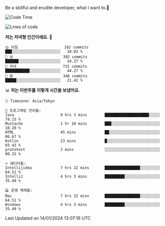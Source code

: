 Be a skillful and erudite developer, what I want to.👶

<!--START_SECTION:waka-->
![Code Time](http://img.shields.io/badge/Code%20Time-417%20hrs%2023%20mins-blue)

![Lines of code](https://img.shields.io/badge/%EC%A0%80%EB%8A%94%20%EC%97%AC%ED%83%9C%EA%B9%8C%EC%A7%80%20-755.4%20thousand%20%EC%A4%84%EC%9D%98%20%EC%BD%94%EB%93%9C%EB%A5%BC%20%EC%9E%91%EC%84%B1%ED%96%88%EC%96%B4%EC%9A%94.-blue)

**저는 저녁형 인간이에요. 🦉** 

```text
🌞 아침                     162 commits         ███░░░░░░░░░░░░░░░░░░░░░░   10.03 % 
🌆 낮　                     392 commits         ██████░░░░░░░░░░░░░░░░░░░   24.27 % 
🌃 저녁                     715 commits         ███████████░░░░░░░░░░░░░░   44.27 % 
🌙 밤　                     346 commits         █████░░░░░░░░░░░░░░░░░░░░   21.42 % 
```


📊 **저는 이번주를 이렇게 시간을 보냈어요.** 

```text
🕑︎ Timezone: Asia/Tokyo

💬 프로그래밍 언어들: 
Java                     9 hrs 3 mins        ████████████████████░░░░░   79.15 % 
Mustache                 1 hr 10 mins        ███░░░░░░░░░░░░░░░░░░░░░░   10.20 % 
HTML                     45 mins             ██░░░░░░░░░░░░░░░░░░░░░░░   06.67 % 
Kotlin                   23 mins             █░░░░░░░░░░░░░░░░░░░░░░░░   03.43 % 
prototext                2 mins              ░░░░░░░░░░░░░░░░░░░░░░░░░   00.32 % 

🔥 에디터들: 
Intellijidea             7 hrs 22 mins       ████████████████░░░░░░░░░   64.51 % 
IntelliJ                 4 hrs 3 mins        █████████░░░░░░░░░░░░░░░░   35.49 % 

💻 운영 체제들: 
Mac                      7 hrs 22 mins       ████████████████░░░░░░░░░   64.51 % 
Windows                  4 hrs 3 mins        █████████░░░░░░░░░░░░░░░░   35.49 % 
```


 Last Updated on 14/01/2024 13:07:16 UTC
<!--END_SECTION:waka-->
